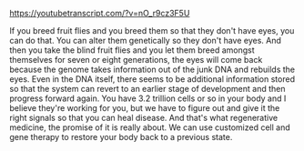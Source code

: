 https://youtubetranscript.com/?v=nO_r9cz3F5U

 If you breed fruit flies and you breed them so that they don't have eyes, you can do that. You can alter them genetically so they don't have eyes. And then you take the blind fruit flies and you let them breed amongst themselves for seven or eight generations, the eyes will come back because the genome takes information out of the junk DNA and rebuilds the eyes. Even in the DNA itself, there seems to be additional information stored so that the system can revert to an earlier stage of development and then progress forward again. You have 3.2 trillion cells or so in your body and I believe they're working for you, but we have to figure out and give it the right signals so that you can heal disease. And that's what regenerative medicine, the promise of it is really about. We can use customized cell and gene therapy to restore your body back to a previous state.
